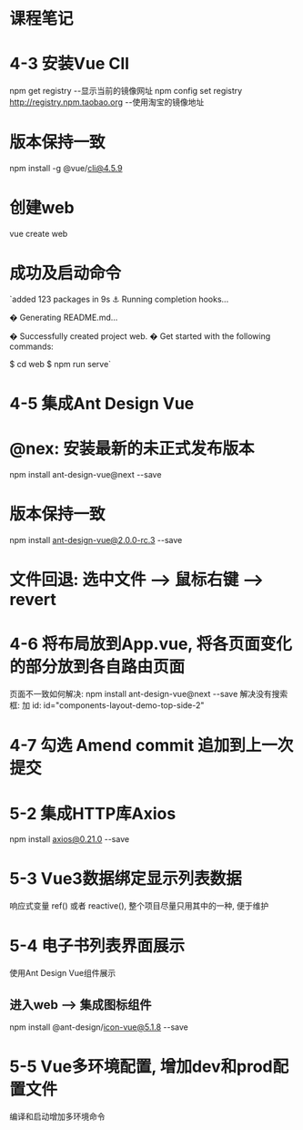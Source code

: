 # 课程笔记

# 4-3 安装Vue ClI
npm get registry --显示当前的镜像网址
npm config set registry http://registry.npm.taobao.org --使用淘宝的镜像地址
# 版本保持一致
npm install -g @vue/cli@4.5.9
# 创建web
vue create web
# 成功及启动命令
`added 123 packages in 9s
⚓  Running completion hooks...

�  Generating README.md...

�  Successfully created project web.
�  Get started with the following commands:

 $ cd web
 $ npm run serve`


###
# 4-5 集成Ant Design Vue
# @nex: 安装最新的未正式发布版本
npm install ant-design-vue@next --save
# 版本保持一致
npm install ant-design-vue@2.0.0-rc.3 --save
# 文件回退: 选中文件 --> 鼠标右键 --> revert

###
# 4-6 将布局放到App.vue, 将各页面变化的部分放到各自路由页面
页面不一致如何解决: npm install ant-design-vue@next --save
解决没有搜索框: <a-layout-header id="components-layout-demo-top-side-2" class="header"> 
加 id: id="components-layout-demo-top-side-2"

###
# 4-7 勾选 Amend commit 追加到上一次提交

### 
# 5-2 集成HTTP库Axios
npm install axios@0.21.0 --save
# 5-3 Vue3数据绑定显示列表数据
响应式变量
ref() 或者 reactive(), 整个项目尽量只用其中的一种, 便于维护
# 5-4 电子书列表界面展示
使用Ant Design Vue组件展示
## 进入web --> 集成图标组件
npm install @ant-design/icon-vue@5.1.8 --save
# 5-5 Vue多环境配置, 增加dev和prod配置文件
编译和启动增加多环境命令

